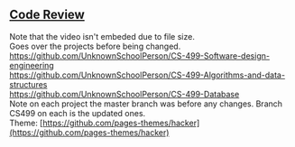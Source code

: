 ## [Code Review](https://example.com)
Note that the video isn't embeded due to file size.  
Goes over the projects before being changed.  
https://github.com/UnknownSchoolPerson/CS-499-Software-design-engineering  
https://github.com/UnknownSchoolPerson/CS-499-Algorithms-and-data-structures  
https://github.com/UnknownSchoolPerson/CS-499-Database  
Note on each project the master branch was before any changes. Branch CS499 on each is the updated ones.  
Theme: [https://github.com/pages-themes/hacker](https://github.com/pages-themes/hacker)
